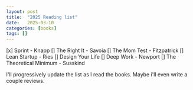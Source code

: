 ```yaml
---
layout: post
title:  "2025 Reading list"
date:   2025-03-10
categories: [books]
tags: []
---
```


[x] Sprint - Knapp
[] The Right It - Savoia
[] The Mom Test - Fitzpatrick
[] Lean Startup - Ries
[] Design Your Life
[] Deep Work - Newport
[] The Theoretical Minimum - Susskind


I'll progressively update the list as I read the books. 
Maybe i'll even write a couple reviews.